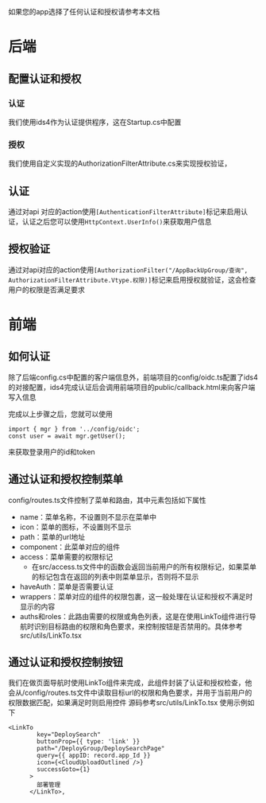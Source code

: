 如果您的app选择了任何认证和授权请参考本文档

# 后端

## 配置认证和授权
### 认证
我们使用ids4作为认证提供程序，这在Startup.cs中配置
### 授权
我们使用自定义实现的AuthorizationFilterAttribute.cs来实现授权验证，

## 认证
通过对api 对应的action使用```[AuthenticationFilterAttribute]```标记来启用认证，认证之后您可以使用```HttpContext.UserInfo()```来获取用户信息
## 授权验证
通过对api对应的action使用```[AuthorizationFilter("/AppBackUpGroup/查询", AuthorizationFilterAttribute.Vtype.权限)]```标记来启用授权就验证，这会检查用户的权限是否满足要求

# 前端
## 如何认证
除了后端config.cs中配置的客户端信息外，前端项目的config/oidc.ts配置了ids4的对接配置，ids4完成认证后会调用前端项目的public/callback.html来向客户端写入信息

完成以上步骤之后，您就可以使用
```
import { mgr } from '../config/oidc';
const user = await mgr.getUser();
```
来获取登录用户的id和token

## 通过认证和授权控制菜单
config/routes.ts文件控制了菜单和路由，其中元素包括如下属性
- name：菜单名称，不设置则不显示在菜单中
- icon：菜单的图标，不设置则不显示
- path：菜单的url地址
- component：此菜单对应的组件
- access：菜单需要的权限标记
  - 在src/access.ts文件中的函数会返回当前用户的所有权限标记，如果菜单的标记包含在返回的列表中则菜单显示，否则将不显示
- haveAuth：菜单是否需要认证
- wrappers：菜单对应的组件的权限包裹，这一般处理在认证和授权不满足时显示的内容
- auths和roles：此路由需要的权限或角色列表，这是在使用LinkTo组件进行导航时识别目标路由的权限和角色要求，来控制按钮是否禁用的。具体参考src/utils/LinkTo.tsx

## 通过认证和授权控制按钮

我们在做页面导航时使用LinkTo组件来完成，此组件封装了认证和授权检查，他会从/config/routes.ts文件中读取目标url的权限和角色要求，并用于当前用户的权限数据匹配，如果满足时则启用控件
源码参考src/utils/LinkTo.tsx
使用示例如下
```
<LinkTo
        key="DeploySearch"
        buttonProp={{ type: 'link' }}
        path="/DeployGroup/DeploySearchPage"
        query={{ appID: record.app_Id }}
        icon={<CloudUploadOutlined />}
        successGoto={1}
      >
        部署管理
      </LinkTo>,
```